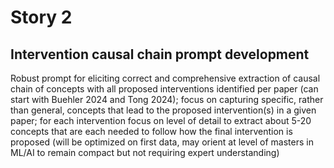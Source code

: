 # Story 2

## Intervention causal chain prompt development

Robust prompt for eliciting correct and comprehensive extraction of causal chain of concepts with all proposed interventions identified per paper (can start with Buehler 2024 and Tong 2024); focus on capturing specific, rather than general, concepts that lead to the proposed intervention(s) in a given paper; for each intervention focus on level of detail to extract about 5-20 concepts that are each needed to follow how the final intervention is proposed (will be optimized on first data, may orient at level of masters in ML/AI to remain compact but not requiring expert understanding)



